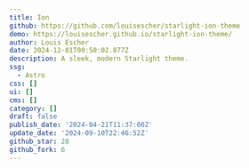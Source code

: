 ```yaml
---
title: Ion
github: https://github.com/louisescher/starlight-ion-theme
demo: https://louisescher.github.io/starlight-ion-theme/
author: Louis Escher
date: 2024-12-01T09:50:02.877Z
description: A sleek, modern Starlight theme.
ssg:
  - Astro
css: []
ui: []
cms: []
category: []
draft: false
publish_date: '2024-04-21T11:37:00Z'
update_date: '2024-09-10T22:46:52Z'
github_star: 28
github_fork: 6
---
```

